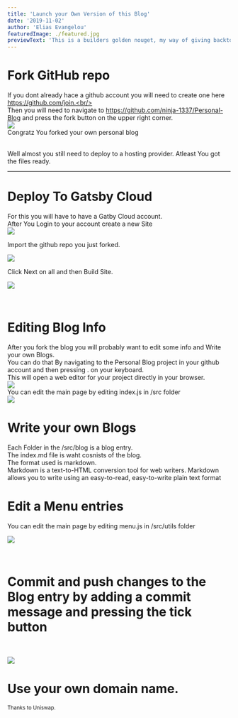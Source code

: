 ```yaml
---
title: 'Launch your Own Version of this Blog'
date: '2019-11-02'
author: 'Elias Evangelou'
featuredImage: ./featured.jpg
previewText: 'This is a builders golden nouget, my way of giving backto the community'
---
```


# Fork GitHub repo

If you dont already hace a github account you will need to create one here https://github.com/join.<br/><br/>
Then you will need to navigate to https://github.com/ninja-1337/Personal-Blog and press the fork button on the upper right corner.<br/>
![](open.jpg)
<br/>
Congratz You forked your own personal blog

<br/>
Well almost you still need to deploy to a hosting provider.
Atleast You got the files ready.
<br/>

---
# Deploy To Gatsby Cloud
For this you will have to have a Gatby Cloud account.<br/>
After You Login to your account create a new Site<br/>
![](Gatsbynewsite.jpg)
<br/>

Import the github repo you just forked.<br/>

![](import.jpg)

Click Next on all and then Build Site.<br/>

![](Config.jpg)

<br/>

# Editing Blog Info 

After you fork the blog you will probably want to edit some info and Write your own Blogs.<br/>
You can do that By navigating to the Personal Blog project in your github account and then pressing . on your keyboard.<br/>
This will open a web editor for your project directly in your browser.<br/>
![](gitide.jpg)
<br/>
You can edit the main page by editing index.js in /src folder
<br/>
![](editmainpage.jpg)

# Write your own Blogs
Each Folder in the /src/blog is a blog entry.<br/>
The index.md file is waht cosnists of the blog.<br/>
The format used is markdown.<br/>
Markdown is a text-to-HTML conversion tool for web writers. Markdown allows you to write using an easy-to-read, easy-to-write plain text format<br/>
# Edit a Menu entries

You can edit the main page by editing menu.js in /src/utils folder
<br/> 

![](editmenu.jpg)

<br/>

# Commit and push changes to the Blog entry by adding a commit message and pressing the tick button

<br/>

![](commit.jpg)

# Use your own domain name.




<small>Thanks to Uniswap.</small>
